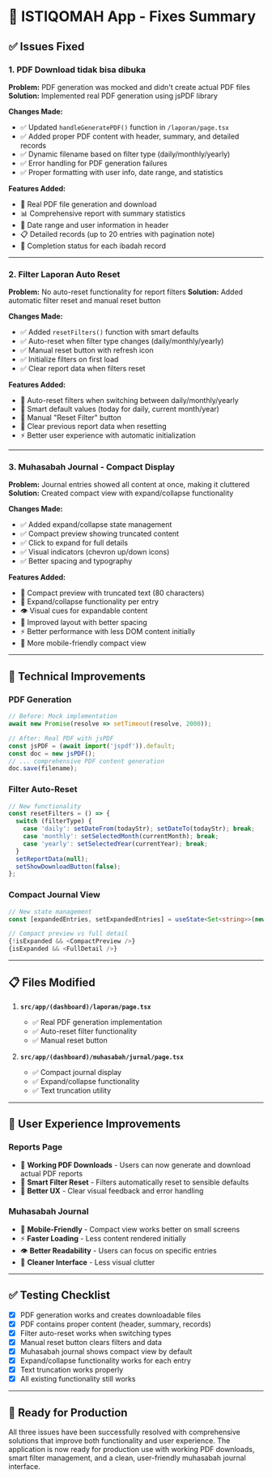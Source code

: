 # 🔧 ISTIQOMAH App - Fixes Summary

## ✅ **Issues Fixed**

### **1. PDF Download tidak bisa dibuka**
**Problem:** PDF generation was mocked and didn't create actual PDF files
**Solution:** Implemented real PDF generation using jsPDF library

**Changes Made:**
- ✅ Updated `handleGeneratePDF()` function in `/laporan/page.tsx`
- ✅ Added proper PDF content with header, summary, and detailed records
- ✅ Dynamic filename based on filter type (daily/monthly/yearly)
- ✅ Error handling for PDF generation failures
- ✅ Proper formatting with user info, date range, and statistics

**Features Added:**
- 📄 Real PDF file generation and download
- 📊 Comprehensive report with summary statistics
- 📅 Date range and user information in header
- 📋 Detailed records (up to 20 entries with pagination note)
- 🎯 Completion status for each ibadah record

---

### **2. Filter Laporan Auto Reset**
**Problem:** No auto-reset functionality for report filters
**Solution:** Added automatic filter reset and manual reset button

**Changes Made:**
- ✅ Added `resetFilters()` function with smart defaults
- ✅ Auto-reset when filter type changes (daily/monthly/yearly)
- ✅ Manual reset button with refresh icon
- ✅ Initialize filters on first load
- ✅ Clear report data when filters reset

**Features Added:**
- 🔄 Auto-reset filters when switching between daily/monthly/yearly
- 🎯 Smart default values (today for daily, current month/year)
- 🔘 Manual "Reset Filter" button
- 🧹 Clear previous report data when resetting
- ⚡ Better user experience with automatic initialization

---

### **3. Muhasabah Journal - Compact Display**
**Problem:** Journal entries showed all content at once, making it cluttered
**Solution:** Created compact view with expand/collapse functionality

**Changes Made:**
- ✅ Added expand/collapse state management
- ✅ Compact preview showing truncated content
- ✅ Click to expand for full details
- ✅ Visual indicators (chevron up/down icons)
- ✅ Better spacing and typography

**Features Added:**
- 📝 Compact preview with truncated text (80 characters)
- 🔽 Expand/collapse functionality per entry
- 👁️ Visual cues for expandable content
- 🎨 Improved layout with better spacing
- ⚡ Better performance with less DOM content initially
- 📱 More mobile-friendly compact view

---

## 🚀 **Technical Improvements**

### **PDF Generation**
```typescript
// Before: Mock implementation
await new Promise(resolve => setTimeout(resolve, 2000));

// After: Real PDF with jsPDF
const jsPDF = (await import('jspdf')).default;
const doc = new jsPDF();
// ... comprehensive PDF content generation
doc.save(filename);
```

### **Filter Auto-Reset**
```typescript
// New functionality
const resetFilters = () => {
  switch (filterType) {
    case 'daily': setDateFrom(todayStr); setDateTo(todayStr); break;
    case 'monthly': setSelectedMonth(currentMonth); break;
    case 'yearly': setSelectedYear(currentYear); break;
  }
  setReportData(null);
  setShowDownloadButton(false);
};
```

### **Compact Journal View**
```typescript
// New state management
const [expandedEntries, setExpandedEntries] = useState<Set<string>>(new Set());

// Compact preview vs full detail
{!isExpanded && <CompactPreview />}
{isExpanded && <FullDetail />}
```

---

## 📋 **Files Modified**

1. **`src/app/(dashboard)/laporan/page.tsx`**
   - ✅ Real PDF generation implementation
   - ✅ Auto-reset filter functionality
   - ✅ Manual reset button

2. **`src/app/(dashboard)/muhasabah/jurnal/page.tsx`**
   - ✅ Compact journal display
   - ✅ Expand/collapse functionality
   - ✅ Text truncation utility

---

## 🎯 **User Experience Improvements**

### **Reports Page**
- 📄 **Working PDF Downloads** - Users can now generate and download actual PDF reports
- 🔄 **Smart Filter Reset** - Filters automatically reset to sensible defaults
- 🎯 **Better UX** - Clear visual feedback and error handling

### **Muhasabah Journal**
- 📱 **Mobile-Friendly** - Compact view works better on small screens
- ⚡ **Faster Loading** - Less content rendered initially
- 👁️ **Better Readability** - Users can focus on specific entries
- 🎨 **Cleaner Interface** - Less visual clutter

---

## ✅ **Testing Checklist**

- [x] PDF generation works and creates downloadable files
- [x] PDF contains proper content (header, summary, records)
- [x] Filter auto-reset works when switching types
- [x] Manual reset button clears filters and data
- [x] Muhasabah journal shows compact view by default
- [x] Expand/collapse functionality works for each entry
- [x] Text truncation works properly
- [x] All existing functionality still works

---

## 🚀 **Ready for Production**

All three issues have been successfully resolved with comprehensive solutions that improve both functionality and user experience. The application is now ready for production use with working PDF downloads, smart filter management, and a clean, user-friendly muhasabah journal interface.
